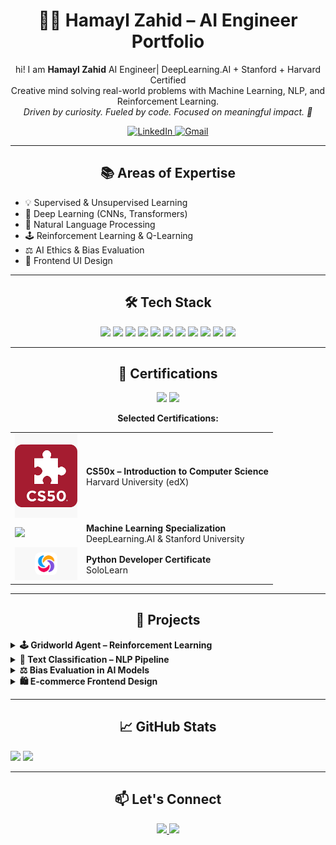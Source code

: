 <h1 align="center">👩‍🎓 Hamayl Zahid – AI Engineer Portfolio</h1>

<p align="center">
  hi! I am <strong>Hamayl Zahid</strong> AI Engineer| DeepLearning.AI + Stanford + Harvard Certified  
  <br>Creative mind solving real-world problems with Machine Learning, NLP, and Reinforcement Learning.
  <br><em>Driven by curiosity. Fueled by code. Focused on meaningful impact. 🚀</em>
</p>

<p align="center">
  <a href="https://www.linkedin.com/in/hamaylzahid">
    <img src="https://img.shields.io/badge/LinkedIn-0077B5?style=for-the-badge&logo=linkedin&logoColor=white" alt="LinkedIn"/>
  </a>
  <a href="mailto:maylzahid588@gmail.com">
    <img src="https://img.shields.io/badge/Gmail-D14836?style=for-the-badge&logo=gmail&logoColor=white" alt="Gmail"/>
  </a>
</p>

---

<h2 align="center">📚 Areas of Expertise</h2>

<ul>
  <li>💡 Supervised & Unsupervised Learning</li>
  <li>🧠 Deep Learning (CNNs, Transformers)</li>
  <li>📄 Natural Language Processing</li>
  <li>🕹️ Reinforcement Learning & Q-Learning</li>
  <li>⚖️ AI Ethics & Bias Evaluation</li>
  <li>🎨 Frontend UI Design</li>
</ul>

---

<h2 align="center">🛠 Tech Stack</h2>

<p align="center">
  <img src="https://img.shields.io/badge/Python-3776AB?style=flat&logo=python&logoColor=white"/>
  <img src="https://img.shields.io/badge/TensorFlow-FF6F00?style=flat&logo=tensorflow&logoColor=white"/>
  <img src="https://img.shields.io/badge/Keras-D00000?style=flat&logo=keras&logoColor=white"/>
  <img src="https://img.shields.io/badge/Scikit--learn-F7931E?style=flat&logo=scikit-learn&logoColor=white"/>
  <img src="https://img.shields.io/badge/Pandas-150458?style=flat&logo=pandas&logoColor=white"/>
  <img src="https://img.shields.io/badge/NumPy-013243?style=flat&logo=numpy&logoColor=white"/>
  <img src="https://img.shields.io/badge/Matplotlib-11557C?style=flat"/>
  <img src="https://img.shields.io/badge/Jupyter-F37626?style=flat&logo=Jupyter&logoColor=white"/>
  <img src="https://img.shields.io/badge/HTML5-E34F26?style=flat&logo=html5&logoColor=white"/>
  <img src="https://img.shields.io/badge/CSS3-1572B6?style=flat&logo=css3&logoColor=white"/>
  <img src="https://img.shields.io/badge/Git-F05032?style=flat&logo=git&logoColor=white"/>
</p>

---

<h2 align="center">🏅 Certifications</h2>

<p align="center">
  <img src="https://img.shields.io/badge/Machine%20Learning-blue?style=for-the-badge"/>
  <img src="https://img.shields.io/badge/Deep%20Learning-orange?style=for-the-badge"/>
</p>

<p align="center"><strong>Selected Certifications:</strong></p>

<table>
  <tr>
    <td><img src="https://raw.githubusercontent.com/hamaylzahid/hamaylzahid/main/cs50.png" width="100"/></td>
    <td><strong>CS50x – Introduction to Computer Science</strong><br>Harvard University (edX)</td>
  </tr>
  <tr>
    <td><img src="https://avatars.githubusercontent.com/u/67927826?s=200&v=4" width="100"/></td>
    <td><strong>Machine Learning Specialization</strong><br>DeepLearning.AI & Stanford University</td>
  </tr>
  <tr>
    <td><img src="https://raw.githubusercontent.com/hamaylzahid/hamaylzahid/main/sololearn.png" width="100"/></td>
    <td><strong>Python Developer Certificate</strong><br>SoloLearn</td>
  </tr>
</table>

---

<h2 align="center">🚀 Projects</h2>

<details>
  <summary><strong>🕹️ Gridworld Agent – Reinforcement Learning</strong></summary>
  <p>
    <code>InternIntelligence_ReinforcementLearningExperiment</code><br><br>
    Designed and implemented an intelligent agent using the Q-learning algorithm to navigate a 2D grid-based environment.  
    The agent learns through trial-and-error to make optimal decisions by maximizing cumulative rewards while exploring and exploiting efficiently.<br><br>
    
    This project demonstrates the practical application of Reinforcement Learning concepts such as:
    <ul>
      <li>Markov Decision Processes (MDPs)</li>
      <li>Reward shaping and policy improvement</li>
      <li>Convergence behavior over episodes</li>
    </ul>

    📌 <em>Outcome:</em> The trained agent consistently finds optimal paths, adapts to environmental changes, and serves as a foundational component for more advanced RL simulations.<br><br>

    <strong>Tech Used:</strong> Python, NumPy, Matplotlib
  </p>
</details>


<details>
  <summary><strong>🧠 Text Classification – NLP Pipeline</strong></summary>
  <p>
    <code>InternIntelligence_NaturalLanguageUnderstanding</code><br><br>
    Developed an end-to-end Natural Language Processing (NLP) pipeline for automated text classification tasks.  
    The system processes raw text data through multiple stages—cleaning, tokenization, and feature extraction—to predict categories with high accuracy.<br><br>

    Key components of the pipeline include:
    <ul>
      <li>Text preprocessing (stopword removal, stemming)</li>
      <li>Vectorization using TF-IDF</li>
      <li>Training and evaluation of ML models (Logistic Regression, Naive Bayes)</li>
    </ul>

    📌 <em>Outcome:</em> The pipeline successfully classifies diverse textual inputs and can be adapted for sentiment analysis, spam detection, and topic modeling.<br><br>

    <strong>Tech Used:</strong> Python, Scikit-learn, NLTK, Pandas
  </p>
</details>


<details>
  <summary><strong>⚖️ Bias Evaluation in AI Models</strong></summary>
  <p>
    <code>InternIntelligence_AIEthicsandBiasEvaluation</code><br><br>
    Investigated and quantified algorithmic bias in machine learning systems using real-world datasets.  
    Applied fairness metrics to evaluate model decisions across demographic groups, identifying disparities and proposing mitigation strategies.<br><br>

    Key highlights of the project:
    <ul>
      <li>Explored data imbalance and representation issues</li>
      <li>Applied fairness metrics (Demographic Parity, Equalized Odds)</li>
      <li>Visualized bias through group-wise performance comparisons</li>
    </ul>

    📌 <em>Outcome:</em> Enabled fairer model development by uncovering hidden biases and making recommendations to improve ethical AI practices.<br><br>

    <strong>Tech Used:</strong> Python, Matplotlib/Seaborn, Fairness Metrics
  </p>
</details>


<details>
  <summary><strong>🛍️ E-commerce Frontend Design</strong></summary>
  <p>
    <code>ecommerce-frontend-design</code><br><br>
    Built a clean, responsive, and user-friendly frontend layout for an e-commerce platform.  
    The design includes structured product sections, modern UI elements, and interactive components using vanilla JavaScript.<br><br>

    Project highlights:
    <ul>
      <li>Fully responsive layout (mobile-first)</li>
      <li>Product grid, navigation bar, and CTA components</li>
      <li>Interactive features (dropdowns, hover effects, simple cart logic)</li>
    </ul>

    📌 <em>Outcome:</em> Delivered a scalable and visually engaging UI ready for integration with backend systems or APIs.<br><br>

    <strong>Tech Used:</strong> HTML, CSS, JavaScript
  </p>
</details>


---

<h2 align="center">📈 GitHub Stats</h2>

<p>
  <img src="https://github-readme-stats.vercel.app/api?username=hamaylzahid&show_icons=true&theme=default&hide_border=true" width="400"/>
  <img src="https://github-readme-stats.vercel.app/api/top-langs/?username=hamaylzahid&layout=compact&hide_border=true" width="330"/>
</p>

---

<h2 align="center">📫 Let's Connect</h2>

<p align="center">
  <a href="https://www.linkedin.com/in/hamaylzahid">
    <img src="https://img.shields.io/badge/LinkedIn-Profile-blue?style=flat-square&logo=linkedin" />
  </a>
  <a href="mailto:maylzahid588@gmail.com">
    <img src="https://img.shields.io/badge/Gmail-Email-red?style=flat-square&logo=gmail" />
  </a>
</p>
